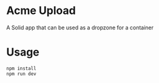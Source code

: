 # Acme Upload

A Solid app that can be used as a dropzone for a container

# Usage

```
npm install
npm run dev
```